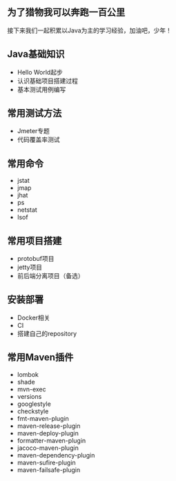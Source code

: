 ## 为了猎物我可以奔跑一百公里

接下来我们一起积累以Java为主的学习经验，加油吧，少年！


## Java基础知识  
- Hello World起步  
- 认识基础项目搭建过程
- 基本测试用例编写  

## 常用测试方法  
- Jmeter专题  
- 代码覆盖率测试  

## 常用命令  
- jstat  
- jmap  
- jhat  
- ps
- netstat  
- lsof  

## 常用项目搭建   
- protobuf项目  
- jetty项目  
- 前后端分离项目（备选） 
    
## 安装部署   
- Docker相关  
- CI  
- 搭建自己的repository  

## 常用Maven插件  
- lombok  
- shade  
- mvn-exec  
- versions  
- googlestyle  
- checkstyle  
- fmt-maven-plugin  
- maven-release-plugin  
- maven-deploy-plugin  
- formatter-maven-plugin  
- jacoco-maven-plugin  
- maven-dependency-plugin
- maven-sufire-plugin  
- maven-failsafe-plugin  
